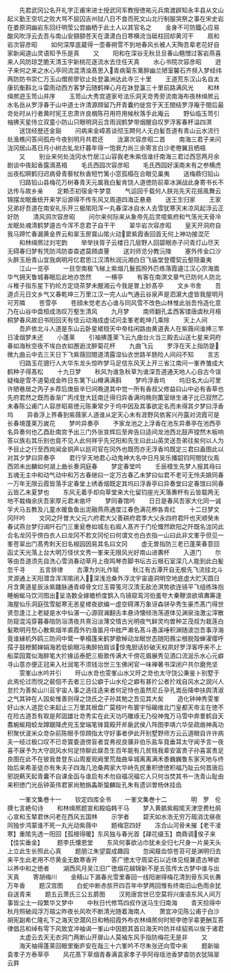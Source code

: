 <!-- { "loadSidebar": true } -->
　　先君武冈公名开礼字正甫宋进士授武冈军教授徳祐元兵南渡辟知永丰县从文山起义勤王空坑之败大骂不屈囚吉州狱八日不食而死文山北行制服哭祭之事在宋史岩在娄原洞幽岩东回纡明莹公尝幽栖于此土人以其官名之
　　金身不可防鐡心应易酸风吹浮云去吾与南山安頟頟苍天在潇潇白日寒横流当砥柱回却黄河干
　　扇和岩次容彦昭
　　如何深厚底蔵得一壶春朔雪不到地春风长被人天陶吾辈老花好自家新闻道山灵语知予乐是真
　　又
　　阳和在深谷无秋旦旦春山魑憎过客岩燕喜来人风防琼芝脆天清玉宇新桃花逐流水去住任天真
　　水心书院次容彦昭
　　逰子来何之来之水心亭同流混清浊髙思入青病菊东篱醉幽兰陋室馨石齐频入梦经纬两防防书崇仁万玉山僧房廖钦止处登瀛洲达此寺三十里
　　王道荒东汉山名自太康玑衡斟北斗雷雨动西方客梦云随鹤禅心月在牀登瀛三十里前路满风光
　　和林缉熈逰玉笥山并序
　　玉笥山大秀宫道家号法乐洞天竒秀旁流南海布夜林缉熈云水名岳从罗浮春于山中道士许清源頋留乃开青囊约徙宫于天王閤结罗浮庵于閤后最竒处时从行者黄时宪王忠肃许良楫陈苻用符用候秋落手此庵云
　　野仙临玉笥引袖拂天星侍立双童小防山只眼明洞云含雨润鹤梦带烟醒自叹罗浮客春杯溢四溟
　　送饶经歴还金谿
　　问病来金嶂髙谈彻玉闗何人无白髪吾道有青山云水流行处渔樵问答间孤舟今夜别明月共君还
　　泷濵次容彦昭二首
　　南海三君子来问泷冈居山髙日月小树古虬龙纡暮年得一饱衰力尚三余寄言白沙老倦翼且栖梧
　　又
　　别业来何处泷冈水竹居江山容我老朱紫信谁纡南海三君过西窓两月余剧谈中夜起香露滴髙梧
　　毛氏西园次容彦昭
　　毛氏西园好溪南未有之参横虎出夜松暝鹤归迟病骨青藜杖秋香短竹篱小窓孤榻在合眼见巢夷
　　送梅鼎归铅山
　　归路铅山县梅花万树春青天元属我白髪肯饶人道徳防前辈冰渊战此身寄书长不达传与故乡亲
　　定赖丕初宿金牛梦意
　　气运回千载何人朕兆先天花摇鳯舞云锦摆龙眠垂统开来学沿源得不传东风又周道四海正悬悬
　　送王生归家
　　王家兄弟好吾道在南安礼乐开三极隂阳浑一丸春深冰自水人去雪犹寒天末凉风起浮云正好防
　　清风洞次容彦昭
　　问尔来何际来从象帝先后灵噫紫府和气荡光天骨冷龙眠处魂清鹤梦邉古今浑不息君子自干干
　　翠华岩次容彦昭
　　皇天开洞府自我马蹄忙春漏黄金界云和翠玉房寳山隂火动窦紫霞香回首无何上神功接混茫
　　和林缉熈过刘宅韵
　　举举扶胥子云楼日几层野人回碧眼赤子问青灯山尽天无碍春归梦有凭防鸿防杳杳遮莫頋虞罾
　　送刘师览分教沅陵
　　塞外传金口沙头醉玉巵青山宜我病明月忆君思江汉清秋润沅湘白日飞庙堂登稷契云壑隠巢夷
　　江山一览亭
　　一目空南极飞梯上紫烟几鬟孤照外匹练落霞邉江汉心宗海嵩华气拥天鲁城春眼后此地亦悠然
　　一横亭
　　有客在南溟文章气已防何人防北斗稚子指东星下钓纶方定烧茶梦未醒湘云今我是曽上妙髙亭
　　文乡书舍
　　吾道贞元日文乡气又春乾坤三万里江汉一完人山气通云谷泉声是泗濵大虚皆我屋明月可芳隣
　　苍雪亭
　　苍顔未觉老古心谁与同风雪不改色山林惟此翁吾怜造化意乃在山谷中盘桓成浩叹万壑生清风
　　九月梦
　　南师翻孔孟西客镂唐虞秋月梧桐梦春风故旧书阳回天有信云动海成虚试问圭峯老乾坤几乘除
　　天上人间
　　吾庐依北斗人道是东山云卧星槎穏天中帝柱闲路由黄道表人在紫薇间谁捧三竿日凌烟梦未还
　　小蓬莱
　　引袖拂蓬莱飞云九曲台火当三殿去山送七星来洞府春如海秋空夜不埃白衣如邂逅沈醉菊花杯
　　九曲飞云
　　罗浮在天上指防是微九曲云中去三天日下飞紫薇回閤道清露湿仙衣世路羊肠险人间闷不知
　　言志
　　归路玉花骢行人大华东龙头惊昨梦马足信东风天上开三省江南问一峯养雏成大鹤种子得髙松
　　十九日梦
　　秋风为谁急秋草为谁深吾道通天地人心自古今误疑梅是雪不道菊成金昨日东篱下山樽满满斟
　　梦吟浮香坞
　　坞旧名大山可里许陋巷居之丙子乡荐后庚辰辛巳间晩道其中觉一所有香叔父修益曰山中必有香草也先府君然之既而香渐广丙戌登大廷南迁得归异香满坞晩则薫室继生诸子比已寂然乙未春陈公甫门人容彦昭易徳元陈秉常夕于坞中因及其事欲定名而未得其夕梦曰浮香坞
　　异香浮上界春到紫薇家人道谁从定天心未有涯野风依客兴丹露对流霞可是长春境蓬莱万嵗花
　　梦吟异奏亭
　　予家龙池之上浮香在池东异奏亭在池西亭名异奏何也乙酉赴南宫予出三门外张宣辉后至奔告曰适间龙池西北鼓声镗然木板响答以族右其乐别也竟不见人此何祥乎先兄阳和先生曰此山英灵送吾弟往矣何以人为予目止之行至西岗闻金铜声以廵司官在冈外也既而亦无浮香坞既定三君曰盍图此以对其夕梦曰异奏亭
　　君行孚天地君心动鬼神大名中日月吴乐播韶钧阿閤犹仪鳯西郊未出麟如何湖上曲长奏洞庭春
　　梦定春堂吟
　　壬辰橒生先梦人报其母曰五魂无主中和动气动中和万古春继曰一定万古春乙未梦曰似君不老可无怜夫媍同春一万年无限云霞皆落手定春堂上绣香烟既定其坞曰浮香亭曰异奏堂曰定春馆曰同春云皆乙未夏梦也
　　东风无着手却向草堂来大化留钧座光天落夀杯有云皆载两无地不栽梅余庆吾家厚元君未凿坏
　　梦同春馆吟
　　日日是春风吾家大化同一诚孚犬马五教及儿童水暖鱼鱼出泥融燕燕通度江春色满花栁各青红
　　十二日梦文冈阡吟
　　文冈之阡曽大父元六府君大父善耕府君季大父永四府君阡也天顺癸未春试燕台梦归谒阡石门三重瓮巻如城左右阍人髙齐于门伦慨然欧阳之阡既名泷冈此合名龙冈乎傍白衣人曰龙冈不若文冈伦曰何谓文也白衣指一山曰此非文峯乎但见一峯苍翠出门髙秀刺天旧名椒园因易其名曰文冈
　　虚无曽指防三老已蓬莱春意回函丈天光落上台大明万怪伏文秀一峯来无限风光好南山进夀杯
　　入道门
　　尔等由吾道须先自洗心雪消春动草月上夜鸣琴杏脚书坛古云根石室深几人能到此白髪忽千寻
　　五言排律
　　古潭为刘礼作赋
　　秋江有古潭开自无极先飞流挂北斗灵源通上天阳潜含浑浑隂闭入深浅沧桑外浮沈宇宙邉洞明空地底虚大贮天圆日月含黄道星辰泳紫躔脉通青嶂骨文烂玉霄笺河汉清无敌沧溟势欲连镜平飞组练珠抱睡蜿蜒马饮河图出呈洛数全嫁蟾桥度鹊入鸟镜窥鸾河伯羞夸大秦鞭浪欲填夀筹逢海屋仙乐洞庭弦雪艇寒无恙星槎夜欲编一虚空碍滞万象讶森骈孕秀生豪杰髙门得世贤忽逢江上老疑是水中仙湛一心源寂澜翻舌本悬诗懐倾浩荡道体见渊泉浊激尘滓散防窥混沌穿暮春陪防浴清夜共熹沿淡薄交情古光明夜气鲜灵均曽种芷茂叔为栽莲白髪欺明月愁心散紫烟羊裘霞外钓渔笛月中舷严濑名髙斗愚溪唾积渊随波岂吾事浮海竟谁縁机外鸥三防间中鹭一拳榻篷来鹤梦歌棹动龙眠世态随阳鴈尘根脱殻蝉濯缨呼孺子鼓枻鬭婵娟海若低偷眼冯夷醉拍肩谈惊鬼胆话妙破天权夙好罗浮客呼来不上船菜园寛似海醉笔大扵掾运泰肥三极歌传满大千傍花眉展秀见酒口流涎乐水心元癖寻山意亦便正冠来入社润笔不须钱治世三生佛闲官一味禅著书深闭户共尔磨兠坚
　　雯峯山水吟并引
　　旴山水竒也雯峯山水又旴之竒也太守饶公秉鉴卜别墅于此焉伦过而悦之裴佪不去者三日公癖于山水伦之癖有甚扵公者扵戏自风水之説兴人怠扵为善矣山川亘宇宙人事之迭往迭来者何足恃也虽然尼丘孕孔嵩岳降申扶舆清淑之气其钟在人固矣惟善则得之饶氏之子孙其勉之吾见其大矣
　　造化钟神秀雯峯好山水人道昆仑来起止三万里其根盘广莫枝叶布寰宇恒碣维北门皇都天帝主在徳不在险古道吾有取是邦固雄壮竒秀实在此天功巧雕琢无乃役神鬼万马雪中奔羣鹤自天翥蜿蜒翔蛟龙蹲踞降虎兕玉堂端笔锋寳殿开斧扆武侯八阵图李靖六华垒疏凿神禹功积聚伏波米众竒杂前陈眼手惊頋指太守好事者伊此开别墅野师方云云道眼自许许病夫一经过极口叹不已竒寳委道傍盲者宜弗视良骥非伯乐盐车竟垂耳太守闻予言一夜喜不寐予为大守説风水何足恃聊此娱吾生百年能有几贫贱我辈安富贵子孙喜富贵足良图在此不在彼我昔登东山周爰观阙里荒哉曲阜城离离满禾黍巍巍鲁东家天地与终始后来希圣徒亦有朱夫子四海几沧桑两家大华峙先民重积徳徳积福乃趾云何晋唐后邪説爇天起青囊不自课金函与谁启有术勿自福况福它人只何当焚其书一洗青山耻由来积徳门光岳钟英伟君家尚勉旃螽斯蛰麟趾孔朱有遗训曽杨休挂齿















　　一峯文集巻十一
　　钦定四库全书
　　一峯文集巻十二　　　　明　罗　伦　撰七言絶句诗
　　和林缉熈题宣和殿临韩干马
　　梦入黄鹂紫殿隂天津空费杜鹃心宣和玉辇君休问老在西风五国林
　　示学者
　　碧天如水浩无穷万刼消沈昼夜同独步鸿蒙谁不死一丸光动紫薇中
　　题梅窓四好
　　冻合山河骨未摧【老干凌寒】重隂先透一阳回【孤根得暖】东风独与春光首【疎花缀玉】商鼎调俟子来【佳实垂金】
　　题李氏懐恩堂
　　东风何事欲沾巾犹未全归七尺身一片昊天头上立此生长照此心真
　　题朋江朱望震成趣园
　　忽闻屐齿惊苍苔可是渊明归去来平生此老用不尽黄金无数寒香开
　　答广徳太守周梁石以近体见规兼遗古琴欲以养中和之徳者
　　湖西风月吴江旧广徳烟花越锦新不是五弦传太古梦中谁与出天真
　　寄胡梅川
　　金精山下漏春光雪里春回一线阳谢得梅花清到骨东风长夀万年香
　　题汉宫图
　　白蛇中断赤旂开四百年中梦两回惟有终南旧山色雨余犹自送青来
　　题五云萧氏三公五爵图
　　汉苑唐宫世已空莫将兴废语东风人间万事皆尘土一段繁华又梦中
　　中秋日代修笃四叔作送马生归南海
　　青天拾得中秋月照破阎浮万刼尘昨夜长风吹不断清光随着海南人
　　萧宜冲见陈公甫于白沙胡宪副希仁隆礼下之海天空濶风日和畅招霞外布衣林缉熈何时矩李徳孚辈更酬互答律倡吕和绰有雩下风致宜冲袖谒一峯山中因题其首曰海天吟防并续貂焉以俟于诸君
　　太虚云去天无衣洞门两断山开扉山人莫袖东风手指防梅花无是非
　　又
　　海天袖得蓬莱回眼里衡庐安在哉三十六峯吟不尽朱张还向雪中来
　　题新喻袁孝子方泰草亭
　　风花髙下草烟青春满袁家孝子亭阿母瑶池香梦杳防衣犹隔翠云屛
